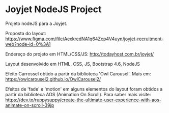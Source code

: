 # Joyjet NodeJS Project
Projeto nodeJS para a Joyjet.

Proposta do layout: https://www.figma.com/file/AexkredNA1q64Zcp4V4uyn/joyjet-recruitment-web?node-id=0%3A1

Endereço do projeto em HTML/CSS/JS: http://todayhost.com.br/joyjet/

Layout desenvolvido em HTML, CSS, JS, Bootstrap 4.6, NodeJS

Efeito Carrossel obtido a partir da biblioteca 'Owl Carousel'. Mais em: https://owlcarousel2.github.io/OwlCarousel2/

Efeitos de 'fade' e 'motion' em alguns elementos do layout foram obtidos a partir da biblioteca AOS (Animation On Scroll). 
Para saber mais visite: https://dev.to/ruppysuppy/create-the-ultimate-user-experience-with-aos-animate-on-scroll-39jp
